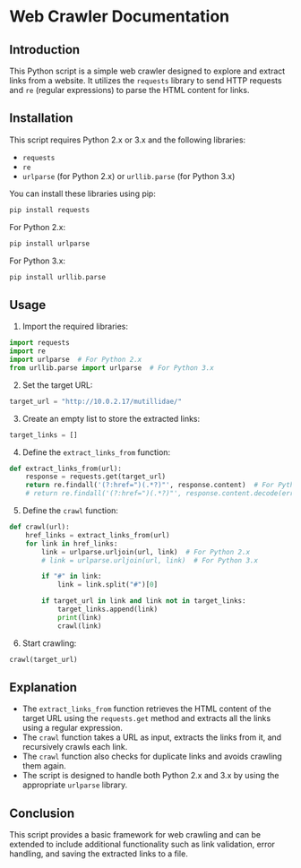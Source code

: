 # Web Crawler Documentation

## Introduction

This Python script is a simple web crawler designed to explore and extract links from a website. It utilizes the `requests` library to send HTTP requests and `re` (regular expressions) to parse the HTML content for links.

## Installation

This script requires Python 2.x or 3.x and the following libraries:

- `requests`
- `re`
- `urlparse` (for Python 2.x) or `urllib.parse` (for Python 3.x)

You can install these libraries using pip:

```bash
pip install requests
```

For Python 2.x:

```bash
pip install urlparse
```

For Python 3.x:

```bash
pip install urllib.parse
```

## Usage

1. Import the required libraries:

```python
import requests
import re
import urlparse  # For Python 2.x
from urllib.parse import urlparse  # For Python 3.x
```

2. Set the target URL:

```python
target_url = "http://10.0.2.17/mutillidae/"
```

3. Create an empty list to store the extracted links:

```python
target_links = []
```

4. Define the `extract_links_from` function:

```python
def extract_links_from(url):
    response = requests.get(target_url)
    return re.findall('(?:href=")(.*?)"', response.content)  # For Python 2.x
    # return re.findall('(?:href=")(.*?)"', response.content.decode(errors="ignore"))  # For Python 3.x
```

5. Define the `crawl` function:

```python
def crawl(url):
    href_links = extract_links_from(url)
    for link in href_links:
        link = urlparse.urljoin(url, link)  # For Python 2.x
        # link = urlparse.urljoin(url, link)  # For Python 3.x

        if "#" in link:
            link = link.split("#")[0]

        if target_url in link and link not in target_links:
            target_links.append(link)
            print(link)
            crawl(link)
```

6. Start crawling:

```python
crawl(target_url)
```

## Explanation

- The `extract_links_from` function retrieves the HTML content of the target URL using the `requests.get` method and extracts all the links using a regular expression.
- The `crawl` function takes a URL as input, extracts the links from it, and recursively crawls each link.
- The `crawl` function also checks for duplicate links and avoids crawling them again.
- The script is designed to handle both Python 2.x and 3.x by using the appropriate `urlparse` library.

## Conclusion

This script provides a basic framework for web crawling and can be extended to include additional functionality such as link validation, error handling, and saving the extracted links to a file.
